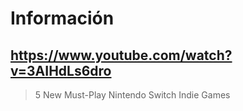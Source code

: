 # Información

## https://www.youtube.com/watch?v=3AIHdLs6dro
> 5 New Must-Play Nintendo Switch Indie Games 
